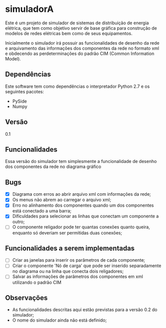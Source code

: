 simuladorA
==========

Este é um projeto de simulador de sistemas de distribuição de energia elétrica, que tem como objetivo servir de base gráfica para construção de modelos de redes elétricas bem como de seus equipamentos.

Inicialmente o simulador irá possuir as funcionalidades de desenho da rede e arquivamento das informações dos componentes da rede no formato xml e obdecendo as perdeterminações do padrão CIM (Common Information Model).


## Dependências

Este software tem como dependências o interpretador Python 2.7 e os seguintes pacotes:
* PySide
* Numpy

## Versão

0.1

## Funcionalidades

Essa versão do simulador tem simplesmente a funcionalidade de desenho dos componentes da rede no diagrama gráfico

## Bugs

- [x] Diagrama com erros ao abrir arquivo xml com informações da rede;
- [x] Os menus não abrem ao carregar o arquivo xml;
- [x] Erro no alinhamento dos componentes quando um dos componentes está conectado a uma barra;
- [x] Dificuldades para selecionar as linhas que conectam um componente a outro;
- [ ] O componente religador pode ter quantas conexões quanto queira, enquanto só deveriam ser permitidas duas conexões;

## Funcionalidades a serem implementadas

- [ ] Criar as janelas para inserir os parâmetros de cada componente;
- [ ] Criar o componente 'Nó de carga' que pode ser inserido separadamente no diagrama ou na linha que conecta dois religadores;
- [ ] Salvar as informações de parâmetros dos componentes em xml utilizando o padrão CIM

## Observações

* As funcionalidades descritas aqui estão previstas para a versão 0.2 do simulador;
* O nome do simulador ainda não está definido;